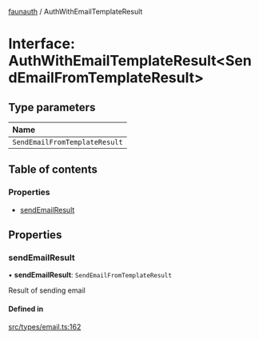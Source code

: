 [faunauth](../index.md) / AuthWithEmailTemplateResult

# Interface: AuthWithEmailTemplateResult<SendEmailFromTemplateResult\>

## Type parameters

| Name |
| :------ |
| `SendEmailFromTemplateResult` |

## Table of contents

### Properties

- [sendEmailResult](AuthWithEmailTemplateResult.md#sendemailresult)

## Properties

### sendEmailResult

• **sendEmailResult**: `SendEmailFromTemplateResult`

Result of sending email

#### Defined in

[src/types/email.ts:162](https://github.com/alexnitta/faunauth/blob/a52671e/src/types/email.ts#L162)

